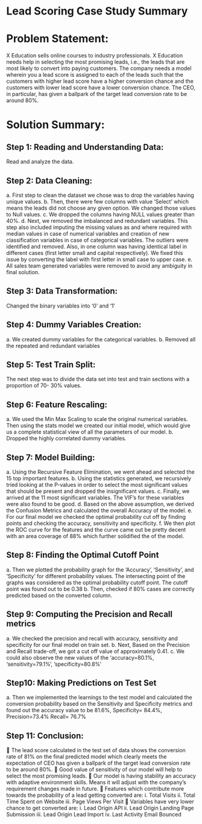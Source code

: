 # Lead Scoring Case Study Summary

# Problem Statement:
X Education sells online courses to industry professionals. X Education needs help in selecting the most promising leads, i.e., the leads that are most likely to convert into paying customers.
The company needs a model wherein you a lead score is assigned to each of the leads such that the customers with higher lead score have a higher conversion chance and the customers with lower lead score have a lower conversion chance.
The CEO, in particular, has given a ballpark of the target lead conversion rate to be around 80%.

# Solution Summary:
## Step 1: Reading and Understanding Data:
Read and analyze the data.
## Step 2: Data Cleaning:
a. First step to clean the dataset we chose was to drop the variables having unique values.
b. Then, there were few columns with value ‘Select’ which means the leads did not
choose any given option. We changed those values to Null values.
c. We dropped the columns having NULL values greater than 40%.
d. Next, we removed the imbalanced and redundant variables. This step also included imputing the missing values as and where required with median values in case of numerical variables and creation of new classification variables in case of categorical variables. The outliers were identified and removed. Also, in one column was having identical label in different cases (first letter small and capital respectively). We fixed this issue by converting the label with first letter in small case to upper case.
e. All sales team generated variables were removed to avoid any ambiguity in final solution.
## Step 3: Data Transformation:
Changed the binary variables into ‘0’ and ‘1’
## Step 4: Dummy Variables Creation:
a. We created dummy variables for the categorical variables.
b. Removed all the repeated and redundant variables
## Step 5: Test Train Split:
The next step was to divide the data set into test and train sections with a proportion of 70- 30% values.
## Step 6: Feature Rescaling:
a. We used the Min Max Scaling to scale the original numerical variables. Then using the stats model we created our initial model, which would give us a complete statistical view of all the parameters of our model.
b. Dropped the highly correlated dummy variables.
## Step 7: Model Building:
a. Using the Recursive Feature Elimination, we went ahead and selected the 15 top important features.
b. Using the statistics generated, we recursively tried looking at the P-values in order to select the most significant values that should be present and dropped the insignificant values.
c. Finally, we arrived at the 11 most significant variables. The VIF’s for these variables were also found to be good.
d. Based on the above assumption, we derived the Confusion Metrics and calculated the overall Accuracy of the model.
e. For our final model we checked the optimal probability cut off by finding points and checking the accuracy, sensitivity and specificity.
f. We then plot the ROC curve for the features and the curve came out be pretty decent with an area coverage of 88% which further solidified the of the model.
## Step 8: Finding the Optimal Cutoff Point
a. Then we plotted the probability graph for the ‘Accuracy’, ‘Sensitivity’, and ‘Specificity’ for different probability values. The intersecting point of the graphs was considered as the optimal probability cutoff point. The cutoff point was found out to be 0.38
b. Then, checked if 80% cases are correctly predicted based on the converted column.
## Step 9: Computing the Precision and Recall metrics
a. We checked the precision and recall with accuracy, sensitivity and specificity for our final model on train set.
b. Next, Based on the Precision and Recall trade-off, we got a cut off value of approximately 0.41.
c. We could also observe the new values of the ‘accuracy=80.1%, ‘sensitivity=79.1%’, ’specificity=80.8%’
## Step10: Making Predictions on Test Set
a. Then we implemented the learnings to the test model and calculated the conversion probability based on the Sensitivity and Specificity metrics and found out the accuracy value to be 81.6%, Specificity= 84.4%, Precision=73.4% Recall= 76.7%
## Step 11: Conclusion:
 The lead score calculated in the test set of data shows the conversion rate of 81% on the final predicted model which clearly meets the expectation of CEO has given a ballpark of the target lead conversion rate to be around 80%.
 Good value of sensitivity of our model will help to select the most promising leads.
 Our model is having stability an accuracy with adaptive environment skills. Means it will adjust with the company’s requirement changes made in future.
 Features which contribute more towards the probability of a lead getting converted are:
i. Total Visits
ii. Total Time Spent on Website
iii. Page Views Per Visit
 Variables have very lower chance to get converted are:
i. Lead Origin API
ii. Lead Origin Landing Page Submission
iii. Lead Origin Lead Import
iv. Last Activity Email Bounced
